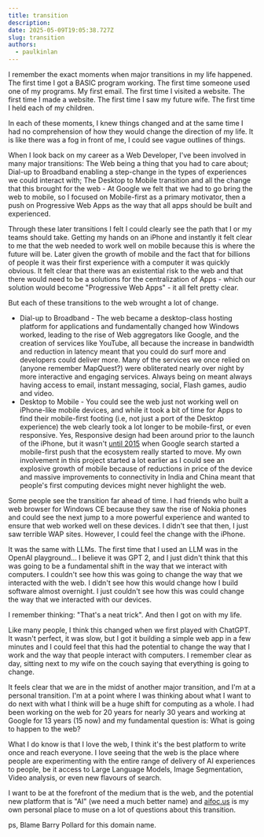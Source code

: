 ```yaml
---
title: transition
description:
date: 2025-05-09T19:05:38.727Z
slug: transition
authors:
  - paulkinlan
---
```


I remember the exact moments when major transitions in my life happened. The first time I got a BASIC program working. The first time someone used one of my programs. My first email. The first time I visited a website. The first time I made a website. The first time I saw my future wife. The first time I held each of my children.

In each of these moments, I knew things changed and at the same time I had no comprehension of how they would change the direction of my life. It is like there was a fog in front of me, I could see vague outlines of things.

When I look back on my career as a Web Developer, I've been involved in many major transitions: The Web being a thing that you had to care about; Dial-up to Broadband enabling a step-change in the types of experiences we could interact with; The Desktop to Mobile transition and all the change that this brought for the web - At Google we felt that we had to go bring the web to mobile, so I focused on Mobile-first as a primary motivator, then a push on Progressive Web Apps as the way that all apps should be built and experienced.

Through these later transitions I felt I could clearly see the path that I or my teams should take. Getting my hands on an iPhone and instantly it felt clear to me that the web needed to work well on mobile because this is where the future will be. Later given the growth of mobile and the fact that for billions of people it was their first experience with a computer it was quickly obvious. It felt clear that there was an existential risk to the web and that there would need to be a solutions for the centralization of Apps - which our solution would become "Progressive Web Apps" - it all felt pretty clear.

But each of these transitions to the web wrought a lot of change.

- Dial-up to Broadband - The web became a desktop-class hosting platform for applications and fundamentally changed how Windows worked, leading to the rise of Web aggregators like Google, and the creation of services like YouTube, all because the increase in bandwidth and reduction in latency meant that you could do surf more and developers could deliver more. Many of the services we once relied on (anyone remember MapQuest?) were obliterated nearly over night by more interactive and engaging services. Always being on meant always having access to email, instant messaging, social, Flash games, audio and video.
- Desktop to Mobile - You could see the web just not working well on iPhone-like mobile devices, and while it took a bit of time for Apps to find their mobile-first footing (i.e, not just a port of the Desktop experience) the web clearly took a lot longer to be mobile-first, or even responsive. Yes, Responsive design had been around prior to the launch of the iPhone, but it wasn't [until 2015](https://paul.kinlan.me/future-of-web-on-mobile-coldfront-conf/#:~:text=Late%20last%20year,not%20%22Mobile%20Friendly%22.) when Google search started a mobile-first push that the ecosystem really started to move. My own involvement in this project started a lot earlier as I could see an explosive growth of mobile because of reductions in price of the device and massive improvements to connectivity in India and China meant that people's first computing devices might never highlight the web.

Some people see the transition far ahead of time. I had friends who built a web browser for Windows CE because they saw the rise of Nokia phones and could see the next jump to a more powerful experience and wanted to ensure that web worked well on these devices. I didn't see that then, I just saw terrible WAP sites. However, I could feel the change with the iPhone.

It was the same with LLMs. The first time that I used an LLM was in the OpenAI playground... I believe it was GPT 2, and I just didn't think that this was going to be a fundamental shift in the way that we interact with computers. I couldn't see how this was going to change the way that we interacted with the web. I didn't see how this would change how I build software almost overnight. I just couldn't see how this was could change the way that we interacted with our devices.

I remember thinking: "That's a neat trick". And then I got on with my life.

Like many people, I think this changed when we first played with ChatGPT. It wasn't perfect, it was slow, but I got it building a simple web app in a few minutes and I could feel that this had the potential to change the way that I work and the way that people interact with computers. I remember clear as day, sitting next to my wife on the couch saying that everything is going to change.

It feels clear that we are in the midst of another major transition, and I'm at a personal transition. I'm at a point where I was thinking about what I want to do next with what I think will be a huge shift for computing as a whole. I had been working on the web for 20 years for nearly 30 years and working at Google for 13 years (15 now) and my fundamental question is: What is going to happen to the web?

What I do know is that I love the web, I think it's the best platform to write once and reach everyone. I love seeing that the web is the place where people are experimenting with the entire range of delivery of AI experiences to people, be it access to Large Language Models, Image Segmentation, Video analysis, or even new flavours of search.

I want to be at the forefront of the medium that is the web, and the potential new platform that is "AI" (we need a much better name) and [aifoc.us](https://aifoc.us) is my own personal place to muse on a lot of questions about this transition.

ps, Blame Barry Pollard for this domain name.
